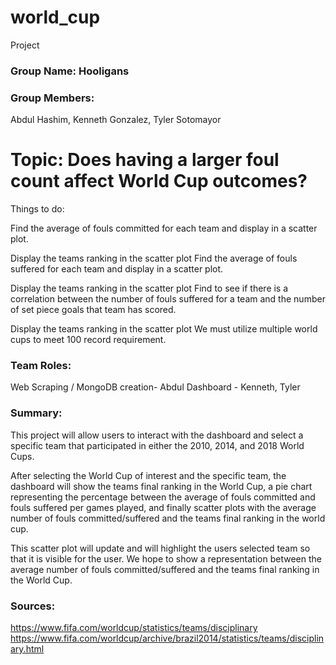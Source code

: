 # world_cup
Project

### Group Name: Hooligans

### Group Members: 

Abdul Hashim, Kenneth Gonzalez, Tyler Sotomayor

# Topic: Does having a larger foul count affect World Cup outcomes? 

Things to do: 

Find the average of fouls committed for each team and display in a scatter plot.

Display the teams ranking in the scatter plot
Find the average of fouls suffered for each team and display in a scatter plot. 

Display the teams ranking in the scatter plot
Find to see if there is a correlation between the number of fouls suffered for a team and the number of set piece goals that team has scored.

Display the teams ranking in the scatter plot
We must utilize multiple world cups to meet 100 record requirement. 

### Team Roles: 

Web Scraping / MongoDB creation- Abdul 
Dashboard - Kenneth, Tyler

### Summary:

This project will allow users to interact with the dashboard and select a specific team that participated in either the 2010, 2014, and 2018 World Cups. 

After selecting the World Cup of interest and the specific team, the dashboard will show the teams final ranking in the World Cup, a pie chart representing the percentage between the average of fouls committed and fouls suffered per games played, and finally scatter plots with the average number of fouls committed/suffered and the teams final ranking in the world cup. 

This scatter plot will update and will highlight the users selected team so that it is visible for the user. We hope to show a representation between the average number of fouls committed/suffered and the teams final ranking in the World Cup. 

### Sources: 
https://www.fifa.com/worldcup/statistics/teams/disciplinary
https://www.fifa.com/worldcup/archive/brazil2014/statistics/teams/disciplinary.html
